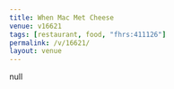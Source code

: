 ```yaml
---
title: When Mac Met Cheese
venue: v16621
tags: [restaurant, food, "fhrs:411126"]
permalink: /v/16621/
layout: venue
---
```

null
